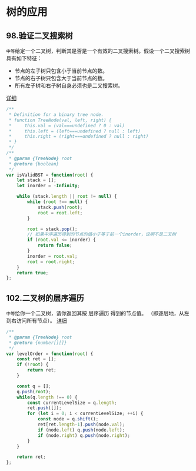 # 树的应用

## 98.验证二叉搜索树
`中等`给定一个二叉树，判断其是否是一个有效的二叉搜索树。假设一个二叉搜索树具有如下特征：
- 节点的左子树只包含小于当前节点的数。
- 节点的右子树只包含大于当前节点的数。
- 所有左子树和右子树自身必须也是二叉搜索树。

[详细](https://leetcode-cn.com/problems/validate-binary-search-tree/)
```js
/**
 * Definition for a binary tree node.
 * function TreeNode(val, left, right) {
 *     this.val = (val===undefined ? 0 : val)
 *     this.left = (left===undefined ? null : left)
 *     this.right = (right===undefined ? null : right)
 * }
 */
/**
 * @param {TreeNode} root
 * @return {boolean}
 */
var isValidBST = function(root) {
    let stack = [];
    let inorder = -Infinity;

    while (stack.length || root != null) {
        while (root !== null) {
            stack.push(root);
            root = root.left;
        }

        root = stack.pop();
        // 如果中序遍历得到的节点的值小于等于前一个inorder，说明不是二叉树
        if (root.val <= inorder) {
            return false;
        }
        inorder = root.val;
        root = root.right;
    }
    return true;
};
```

## 102.二叉树的层序遍历
`中等`给你一个二叉树，请你返回其按 层序遍历 得到的节点值。 （即逐层地，从左到右访问所有节点）。
[详细](https://leetcode-cn.com/problems/binary-tree-level-order-traversal/)
```js
/**
 * @param {TreeNode} root
 * @return {number[][]}
 */
var levelOrder = function(root) {
    const ret = [];
    if (!root) {
        return ret;
    }

    const q = [];
    q.push(root);
    while(q.length !== 0) {
        const currentLevelSize = q.length;
        ret.push([]);
        for (let i = 0; i < currentLevelSize; ++i) {
            const node = q.shift();
            ret[ret.length-1].push(node.val);
            if (node.left) q.push(node.left);
            if (node.right) q.push(node.right);
        }
    }

    return ret;
};
```